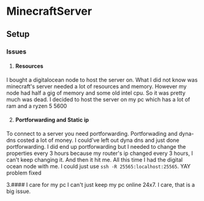 # MinecraftServer
## Setup
### Issues 
1. #### Resources
I bought a digitalocean node to host the server on. What I did not know was minecraft's server needed a lot of resources and memory. 
However my node had half a gig of memory and some old intel cpu. So it was pretty much was dead. I decided to host the server on my pc which has a lot of ram 
and a ryzen 5 5600

2. #### Portforwarding and Static ip
To connect to a server you need portforwarding. Portforwading and dyna-dns costed a lot of money. I could've left out dyna dns and just done portforwarding.
I did end up portforwarding but I needed to change the properties every 3 hours because my router's ip changed every 3 hours, I can't keep changing it.
And then it hit me. All this time I had the digital ocean node with me. I could just use `ssh -R 25565:localhost:25565`. YAY problem fixed

3.#### I care for my pc
I can't just keep my pc online 24x7. I care, that is a big issue. 